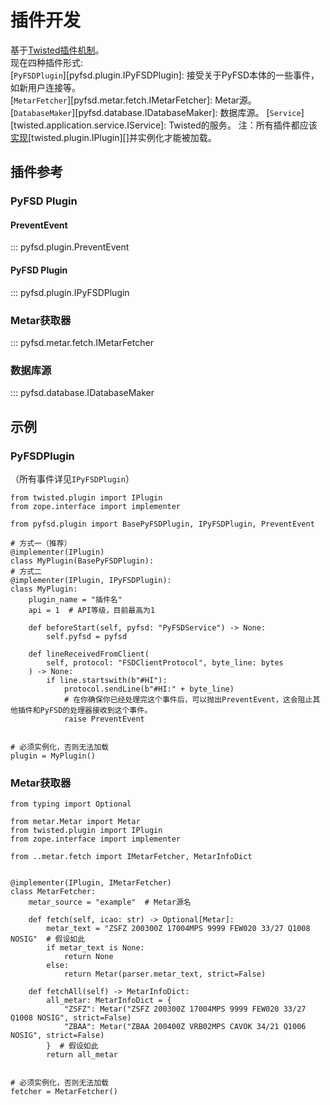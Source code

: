 # 插件开发
基于[Twisted插件机制](https://docs.twisted.org/en/stable/core/howto/plugin.html)。  
现在四种插件形式:  
[`PyFSDPlugin`][pyfsd.plugin.IPyFSDPlugin]: 接受关于PyFSD本体的一些事件，如新用户连接等。  
[`MetarFetcher`][pyfsd.metar.fetch.IMetarFetcher]: Metar源。  
[`DatabaseMaker`][pyfsd.database.IDatabaseMaker]: 数据库源。
[`Service`][twisted.application.service.IService]: Twisted的服务。
注：所有插件都应该[实现](https://zopeinterface.readthedocs.io/en/latest/README.html#declaring-implemented-interfaces)[twisted.plugin.IPlugin][]并实例化才能被加载。  
## 插件参考
### PyFSD Plugin
#### PreventEvent
::: pyfsd.plugin.PreventEvent
#### PyFSD Plugin
::: pyfsd.plugin.IPyFSDPlugin
### Metar获取器
::: pyfsd.metar.fetch.IMetarFetcher
### 数据库源
::: pyfsd.database.IDatabaseMaker
## 示例
### PyFSDPlugin
（所有事件详见`IPyFSDPlugin`）
```python3
from twisted.plugin import IPlugin
from zope.interface import implementer

from pyfsd.plugin import BasePyFSDPlugin, IPyFSDPlugin, PreventEvent

# 方式一（推荐）
@implementer(IPlugin)
class MyPlugin(BasePyFSDPlugin):
# 方式二
@implementer(IPlugin, IPyFSDPlugin):
class MyPlugin:
    plugin_name = "插件名"
    api = 1  # API等级，目前最高为1
    
    def beforeStart(self, pyfsd: "PyFSDService") -> None:
        self.pyfsd = pyfsd

    def lineReceivedFromClient(
        self, protocol: "FSDClientProtocol", byte_line: bytes
    ) -> None:
        if line.startswith(b"#HI"):
            protocol.sendLine(b"#HI:" + byte_line)
            # 在你确保你已经处理完这个事件后，可以抛出PreventEvent，这会阻止其他插件和PyFSD的处理器接收到这个事件。
            raise PreventEvent
            

# 必须实例化，否则无法加载
plugin = MyPlugin()
```
### Metar获取器
```python3
from typing import Optional

from metar.Metar import Metar
from twisted.plugin import IPlugin
from zope.interface import implementer

from ..metar.fetch import IMetarFetcher, MetarInfoDict


@implementer(IPlugin, IMetarFetcher)
class MetarFetcher:
    metar_source = "example"  # Metar源名

    def fetch(self, icao: str) -> Optional[Metar]:
        metar_text = "ZSFZ 200300Z 17004MPS 9999 FEW020 33/27 Q1008 NOSIG"  # 假设如此
        if metar_text is None:
            return None
        else:
            return Metar(parser.metar_text, strict=False)

    def fetchAll(self) -> MetarInfoDict:
        all_metar: MetarInfoDict = {
            "ZSFZ": Metar("ZSFZ 200300Z 17004MPS 9999 FEW020 33/27 Q1008 NOSIG", strict=False)
            "ZBAA": Metar("ZBAA 200400Z VRB02MPS CAVOK 34/21 Q1006 NOSIG", strict=False)
        }  # 假设如此
        return all_metar


# 必须实例化，否则无法加载
fetcher = MetarFetcher()
```
